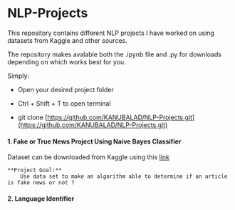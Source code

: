 # NLP-Projects

This repository contains different NLP projects I have worked on using datasets from Kaggle and other sources.

The repository makes avalable both the .ipynb file and .py for downloads depending on which works best for you.

Simply:

* Open your desired project folder

* Ctrl + Shift + T to open terminal

* git clone [https://github.com/KANUBALAD/NLP-Projects.git](https://github.com/KANUBALAD/NLP-Projects.git)


#### 1. Fake or True News Project Using Naive Bayes Classifier

Dataset can be downloaded from Kaggle using this [link ](https://www.kaggle.com/clmentbisaillon/fake-and-real-news-dataset/code)


	**Project Goal:** 
		Use data set to make an algorithm able to determine if an article is fake news or not ?
		
#### 2. Language Identifier 
